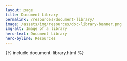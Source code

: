 ```yaml
---
layout: page
title: Document Library
permalink: /resources/document-library/
image: /assets/img/resources/doc-library-banner.png
img-alt: Image of a library 
hero-text: Document Library
hero-byline: Resources
---
```


{% include document-library.html %}
